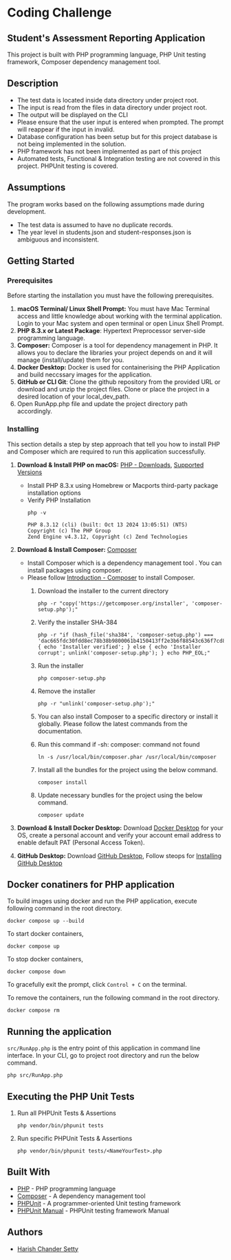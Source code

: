 # Coding Challenge
## Student's Assessment Reporting Application

This project is built with PHP programming language, PHP Unit testing framework, Composer dependency management tool.

## Description

- The test data is located inside data directory under project root.  
- The input is read from the files in data directory under project root.  
- The output will be displayed on the CLI
- Please ensure that the user input is entered when prompted. The prompt will reappear if the input in invalid.
- Database configuration has been setup but for this project database is not being implemented in the solution.
- PHP framework has not been implemented as part of this project
- Automated tests, Functional & Integration testing are not covered in this project. PHPUnit testing is covered.

## Assumptions

The program works based on the following assumptions made during development.

- The test data is assumed to have no duplicate records.
- The year level in students.json and student-responses.json is ambiguous and inconsistent.

## Getting Started

### Prerequisites

Before starting the installation you must have the following prerequisites. 

1. **macOS Terminal/ Linux Shell Prompt:** You must have Mac Terminal access and little knowledge about working with the terminal application. Login to your Mac system and open terminal or open Linux Shell Prompt.
2. **PHP 8.3.x or Latest Package**: Hypertext Preprocessor server-side programming language.
2. **Composer:** Composer is a tool for dependency management in PHP. It allows you to declare the libraries your project depends on and it will manage (install/update) them for you.
2. **Docker Desktop:** Docker is used for containerising the PHP Application and build neccssary images for the application.
3. **GitHub or CLI Git**: Clone the github repository from the provided URL or download and unzip the project files. Clone or place the project in a desired location of your local_dev_path.  
4. Open RunApp.php file and update the project directory path accordingly.
    
### Installing

This section details a step by step approach that tell you how to install PHP and Composer which are required to run this application successfully.

1. **Download & Install PHP on macOS:** [PHP - Downloads](https://www.php.net/downloads), [Supported Versions](https://www.php.net/supported-versions.php)
    
    * Install PHP 8.3.x using Homebrew or Macports third-party package installation options
    * Verify PHP Installation
        ```
        php -v
        ```    
        ```
        PHP 8.3.12 (cli) (built: Oct 13 2024 13:05:51) (NTS)
        Copyright (c) The PHP Group
        Zend Engine v4.3.12, Copyright (c) Zend Technologies
        ```

2. **Download & Install Composer:** [Composer](https://getcomposer.org/)  
    * Install Composer which is a dependency management tool . You can install packages using composer.  
    * Please follow [Introduction - Composer](https://getcomposer.org/doc/00-intro.md) to install Composer.  
        1. Download the installer to the current directory  
            ```
            php -r "copy('https://getcomposer.org/installer', 'composer-setup.php');"
            ```
        2. Verify the installer SHA-384  
            ```
            php -r "if (hash_file('sha384', 'composer-setup.php') === 'dac665fdc30fdd8ec78b38b9800061b4150413ff2e3b6f88543c636f7cd84f6db9189d43a81e5503cda447da73c7e5b6') { echo 'Installer verified'; } else { echo 'Installer corrupt'; unlink('composer-setup.php'); } echo PHP_EOL;"
            ```
        3. Run the installer  
            ```
            php composer-setup.php
            ```
        4. Remove the installer  
            ```
            php -r "unlink('composer-setup.php');"
            ```
           
        5. You can also install Composer to a specific directory or install it globally. Please follow the latest commands from the documentation.
        6. Run this command if -sh: composer: command not found  
            ```
            ln -s /usr/local/bin/composer.phar /usr/local/bin/composer
            ```  
        7. Install all the bundles for the project using the below command.  
            ```
            composer install
            ```  
        8. Update necessary bundles for the project using the below command.   
            ```
            composer update
            ```
3. **Download & Install Docker Desktop:** Download [Docker Desktop](https://www.docker.com/products/docker-desktop/) for your OS, create a personal account and verify your account email address to enable default PAT (Personal Access Token).
4. **GitHub Desktop:** Download [GitHub Desktop](https://github.com/apps/desktop?ref_cta=download+desktop&ref_loc=installing+github+desktop&ref_page=docs), Follow steops for [Installing GitHub Desktop](https://docs.github.com/en/desktop/installing-and-authenticating-to-github-desktop/installing-github-desktop) 

## Docker conatiners for PHP application

To build images using docker and run the PHP application, execute following command in the root directory.
```
docker compose up --build 
``` 
To start docker containers,
```
docker compose up
```
To stop docker containers,
```
docker compose down
```
To gracefully exit the prompt, click `Control + C` on the terminal.

To remove the containers, run the following command in the root directory.
```
docker compose rm
```

## Running the application

`src/RunApp.php` is the entry point of this application in command line interface.
In your CLI, go to project root directory and run the below command. 
```
php src/RunApp.php
```  
     
## Executing the PHP Unit Tests

1. Run all PHPUnit Tests & Assertions  
    ```
    php vendor/bin/phpunit tests
    ```  
   
2. Run specific PHPUnit Tests & Assertions  
    ```  
    php vendor/bin/phpunit tests/<NameYourTest>.php
    ```

## Built With

* [PHP](https://www.php.net/) - PHP programming language 
* [Composer](https://getcomposer.org/) - A dependency management tool
* [PHPUnit](https://phpunit.de/) - A programmer-oriented Unit testing framework
* [PHPUnit Manual](https://docs.phpunit.de/en/10.5/index.html) - PHPUnit testing framework Manual

## Authors

* [Harish Chander Setty](mailto:chanderharish1@gmail.com)
